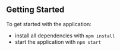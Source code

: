 ## Getting Started

To get started with the application:

- install all dependencies with `npm install`
- start the application with `npm start`